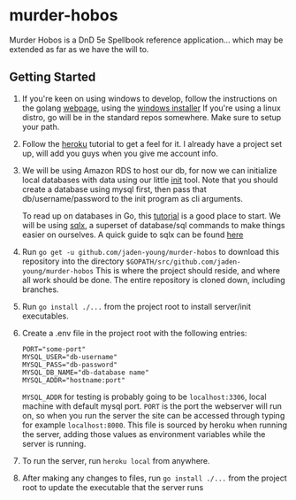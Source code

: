 # murder-hobos

Murder Hobos is a DnD 5e Spellbook reference application... which may be extended as far as we have the will to.

## Getting Started

1. If you're keen on using windows to develop, follow the instructions on the golang 
   [webpage](https://golang.org/doc/install), using the [windows installer](https://storage.googleapis.com/golang/go1.7.3.windows-amd64.msi)
   If you're using a linux distro, go will be in the standard repos somewhere. Make sure to setup your path.

2. Follow the [heroku](https://devcenter.heroku.com/articles/getting-started-with-go#introduction) tutorial to get a feel for it.
   I already have a project set up, will add you guys when you give me account info.

3. We will be using Amazon RDS to host our db, for now we can initialize local databases
   with data using our little [init](https://github.com/jaden-young/murder-hobos/tree/master/db/initDb) tool. 
   Note that you should create a database using mysql first, then pass that db/username/password to the init program as cli arguments.
   
   To read up on databases in Go, this [tutorial](http://go-database-sql.org/) is a good place to start.
   We will be using [sqlx](https://github.com/jmoiron/sqlx), a superset of database/sql commands to make things easier on ourselves.
   A quick guide to sqlx can be found [here](http://jmoiron.github.io/sqlx/)

4. Run ```go get -u github.com/jaden-young/murder-hobos``` to download this repository into the directory ```$GOPATH/src/github.com/jaden-young/murder-hobos```
   This is where the project should reside, and where all work should be done. The entire repository is cloned down, including branches.

5. Run ```go install ./...``` from the project root to install server/init executables.

6. Create a .env file in the project root with the following entries:
    ```
    PORT="some-port"
    MYSQL_USER="db-username"
    MYSQL_PASS="db-password"
    MYSQL_DB_NAME="db-database name"
    MYSQL_ADDR="hostname:port"
    ```
    ```MYSQL_ADDR``` for testing is probably going to be ```localhost:3306```, local machine with default mysql port.
    ```PORT``` is the port the webserver will run on, so when you run the server the site can be accessed through typing for example ```localhost:8000```.
    This file is sourced by heroku when running the server, adding those values as environment variables while the server is running.

7. To run the server, run ```heroku local``` from anywhere.
8. After making any changes to files, run ```go install ./...``` from the project root to update the executable that the server runs

